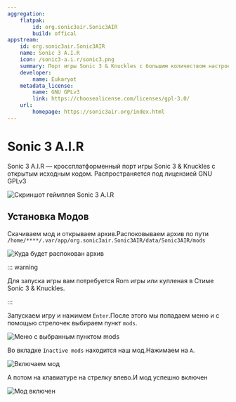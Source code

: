 ```yaml
---
aggregation:
    flatpak:
        id: org.sonic3air.Sonic3AIR
        build: offical
appstream:
    id: org.sonic3air.Sonic3AIR
    name: Sonic 3 A.I.R
    icon: /sonic3-a.i.r/sonic3.png
    summary: Порт игры Sonic 3 & Knuckles с большим количеством настроек и модов
    developer:
        name: Eukaryot
    metadata_license:
        name: GNU GPLv3
        link: https://choosealicense.com/licenses/gpl-3.0/
    url:
        homepage: https://sonic3air.org/index.html
---
```


# Sonic 3 A.I.R

Sonic 3 A.I.R — кроссплатформенный порт игры Sonic 3 & Knuckles с открытым исходным кодом. Распространяется под лицензией GNU GPLv3

![Скриншот геймплея Sonic 3 A.I.R](/sonic3-a.i.r/preview.png)

<!--@include: @apps/_parts/install/content-flatpak.md-->

## Установка Модов

Скачиваем мод и открываем архив.Распоковываем архив по пути `/home/****/.var/app/org.sonic3air.Sonic3AIR/data/Sonic3AIR/mods`

![Куда будет распокован архив](/sonic3-a.i.r/installing-mods.png)

::: warning

Для запуска игры вам потребуется Rom игры или купленая в Стиме Sonic 3 & Knuckles.

:::

Запускаем игру и нажимем `Enter`.После этого мы попадаем  меню и с помощью стрелочек выбираем пункт `mods`.

![Меню с выбранным пунктом mods](/sonic3-a.i.r/installing-mods2.png)

Во вкладке `Inactive mods` находится наш мод.Нажимаем на `A`.

![Включаем мод](/sonic3-a.i.r/installing-mods3.png)

А потом на клавиатуре на стрелку влево.И мод успешно включен

![Мод включен](/sonic3-a.i.r/installing-mods4.png)

